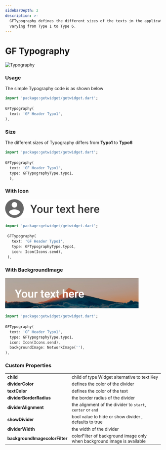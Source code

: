 ```yaml
---
sidebarDepth: 2
description: >-
  GFTypography defines the different sizes of the texts in the application
  varying from Type 1 to Type 6.
---
```


# GF Typography

![Typography](https://ik.imagekit.io/ionicfirebaseapp/docs/tr:dpr-auto,tr:w-auto/Typography_2x_7rUbGrN2G.png)



### Usage

The simple Typography code is as shown below 

```dart
import 'package:getwidget/getwidget.dart';

GFTypography(
  text: 'GF Header Typo1',
),
```

### Size

The different sizes of Typography differs from **Typo1** to **Typo6**

```dart
import 'package:getwidget/getwidget.dart';

GFTypography(
  text: 'GF Header Typo1',
  type: GFTypographyType.typo1,
  ),
```

### With Icon

![Typography with icon](./assets/with-icon-2x.png)

```dart
import 'package:getwidget/getwidget.dart';
 
 GFTypography(
   text: 'GF Header Typo1',
   type: GFTypographyType.typo1,
   icon: Icon(Icons.send),
 ),
```

### With BackgroundImage

![Typography with background image](./assets/with-image-2x.png)

```dart
import 'package:getwidget/getwidget.dart';

GFTypography(
  text: 'GF Header Typo1',
  type: GFTypographyType.typo1,
  icon: Icon(Icons.send),
  backgroundImage: NetworkImage(''),
),
```

### Custom Properties

|  |  |
| :--- | :--- |
| **child** | child of type Widget alternative to text Key |
| **dividerColor** | defines the color of the divider |
| **textColor** | defines the color of the text |
| **dividerBorderRadius** | the border radius of the divider |
| **dividerAlignment** | the alignment of the divider to `start`, `center` or `end` |
| **showDivider** | bool value to hide or show divider , defaults to true |
| **dividerWidth** | the width of the divider |
| **backgroundImagecolorFilter** | colorFilter of background image only when background image is available |

